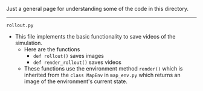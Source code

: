 Just a general page for understanding some of the code in this 
directory. 

---
`rollout.py`

- This file implements the basic functionality to save videos of
    the simulation.
    - Here are the functions
      - `def rollout()` saves images 
      - `def render_rollout()` saves videos
    - These functions use the environment method `render()` which
      is inherited from the `class MapEnv` in `map_env.py` which returns 
      an image of the environment's current state. 

